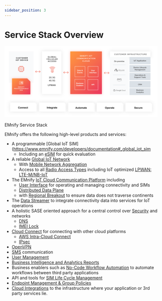 ```yaml
---
sidebar_position: 3
---
```


# Service Stack Overview

![350](./assets/Service_Stack.png)

EMnify Service Stack

EMnify offers the following high-level products and services:

- A programmable [Global IoT SIM](https://www.emnify.com/developers/documentation#_global_iot_sim
    - Including an [eSIM](https://www.emnify.com/developers/documentation#_esim) for quick evaluation
- A reliable [Global IoT Network](https://www.emnify.com/developers/documentation#_global_iot_network)
    - With [Mobile Network Aggregation](https://www.emnify.com/developers/documentation#_mobile_network_aggregation) 
    - Access to all [Radio Access Types](https://www.emnify.com/developers/documentation#_radio_access_types) including IoT optimized [LPWAN: LTE-M/NB-IoT](https://www.emnify.com/developers/documentation#_lpwan_lte_mnb_iot)
- The EMnify [IoT Cloud Communication Platform](https://www.emnify.com/developers/documentation#_iot_cloud_communication_platform) including
    - [User Interface](https://portal.emnify.com/sign/up?utm_source=dev-hub) for operating and managing connectivity and SIMs
    - [Distributed Data Plane](https://www.emnify.com/developers/documentation#_distributed_data_plane)
    - with [Regional Breakout](https://www.emnify.com/developers/documentation#_regional_breakout) to ensure data does not traverse continents
- The [Data Streamer](https://www.emnify.com/developers/documentation#_data_streamer) to integrate connectivity data into services for IoT operations
- A holistic SASE oriented approach for a central control over [Security](https://www.emnify.com/developers/documentation#_security) and networks
    - [DNS](https://www.emnify.com/developers/documentation#_dns) 
    - [IMEI Lock](https://www.emnify.com/developers/documentation#_imei_lock)
- [Cloud Connect](https://www.emnify.com/developers/documentation#_cloud_connect) for connecting with other cloud platforms
    - [AWS Intra-Cloud Connect](https://www.emnify.com/developers/documentation#_aws_intra_cloud_connect)
    - [IPsec](https://www.emnify.com/developers/documentation#_ipsec)
- [OpenVPN](https://www.emnify.com/developers/documentation#_openvpn)
- [SMS](https://www.emnify.com/developers/documentation#_sms) communication
- [User Management](https://www.emnify.com/developers/documentation#_user_management)
- [Business Intelligence and Analytics Reports](https://www.emnify.com/developers/documentation#_business_intelligence_and_analytics_reports)
- Business enablers such as [No-Code Workflow Automation](https://www.emnify.com/developers/documentation#_no_code_workflow_automation) to automate workflows between third party applications
- API and tools for [SIM Life Cycle Management](https://www.emnify.com/developers/documentation#_sim_life_cycle_management)
- [Endpoint Management & Group Policies](https://www.emnify.com/developers/documentation#_endpoint_management_group_policies)
- [Cloud Integrations](https://www.emnify.com/developers/documentation#_integration_guides) to the infrastructure where your application or 3rd party services lie.